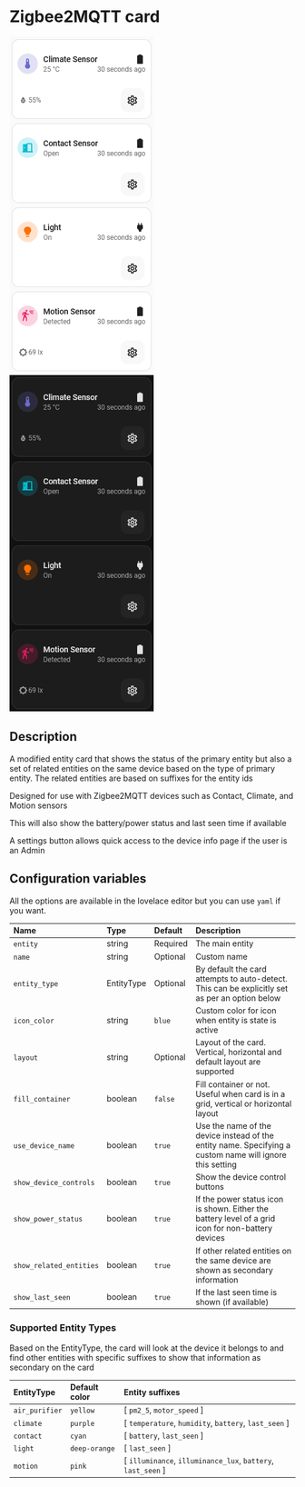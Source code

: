 # Zigbee2MQTT card

![Zigbee2MQTT light](../images/zigbee2mqtt-light.png)
![Zigbee2MQTT dark](../images/zigbee2mqtt-dark.png)

## Description

A modified entity card that shows the status of the primary entity but also a set of related entities on the same device based on the type of primary entity. The related entities are based on suffixes for the entity ids

Designed for use with Zigbee2MQTT devices such as Contact, Climate, and Motion sensors

This will also show the battery/power status and last seen time if available

A settings button allows quick access to the device info page if the user is an Admin

## Configuration variables

All the options are available in the lovelace editor but you can use `yaml` if you want.

| Name                    | Type       | Default  | Description                                                                                              |
| :---------------------- | :--------- | :------- | :------------------------------------------------------------------------------------------------------- |
| `entity`                | string     | Required | The main entity                                                                                          |
| `name`                  | string     | Optional | Custom name                                                                                              |
| `entity_type`           | EntityType | Optional | By default the card attempts to auto-detect. This can be explicitly set as per an option below           |
| `icon_color`            | string     | `blue`   | Custom color for icon when entity is state is active                                                     |
| `layout`                | string     | Optional | Layout of the card. Vertical, horizontal and default layout are supported                                |
| `fill_container`        | boolean    | `false`  | Fill container or not. Useful when card is in a grid, vertical or horizontal layout                      |
| `use_device_name`       | boolean    | `true`   | Use the name of the device instead of the entity name. Specifying a custom name will ignore this setting |
| `show_device_controls`  | boolean    | `true`   | Show the device control buttons                                                                          |
| `show_power_status`     | boolean    | `true`   | If the power status icon is shown. Either the battery level of a grid icon for non-battery devices       |
| `show_related_entities` | boolean    | `true`   | If other related entities on the same device are shown as secondary information                          |
| `show_last_seen`        | boolean    | `true`   | If the last seen time is shown (if available)                                                            |

### Supported Entity Types

Based on the EntityType, the card will look at the device it belongs to and find other entities with specific suffixes to show that information as secondary on the card

| EntityType     | Default color | Entity suffixes                                              |
| :------------- | :------------ | :----------------------------------------------------------- |
| `air_purifier` | `yellow`      | [ `pm2_5`, `motor_speed` ]                                   |
| `climate`      | `purple`      | [ `temperature`, `humidity`, `battery`, `last_seen` ]        |
| `contact`      | `cyan`        | [ `battery`, `last_seen` ]                                   |
| `light`        | `deep-orange` | [ `last_seen` ]                                              |
| `motion`       | `pink`        | [ `illuminance`, `illuminance_lux`, `battery`, `last_seen` ] |
